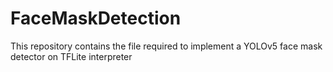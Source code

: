 # FaceMaskDetection
This repository contains the file required to implement a YOLOv5 face mask detector on TFLite interpreter
